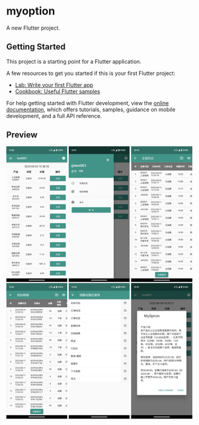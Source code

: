 # myoption

A new Flutter project.

## Getting Started

This project is a starting point for a Flutter application.

A few resources to get you started if this is your first Flutter project:

- [Lab: Write your first Flutter app](https://docs.flutter.dev/get-started/codelab)
- [Cookbook: Useful Flutter samples](https://docs.flutter.dev/cookbook)

For help getting started with Flutter development, view the
[online documentation](https://docs.flutter.dev/), which offers tutorials,
samples, guidance on mobile development, and a full API reference.

## Preview
<img  src="./images/home.png" style="width: 32%">
<img  src="./images/my.png" style="width: 32%">
<img  src="./images/transaction_detail.png" style="width: 32%">
<img  src="./images/wallet_detail.png" style="width: 32%">
<img  src="./images/title_order.png" style="width: 32%">
<img  src="./images/about.png" style="width: 32%">
